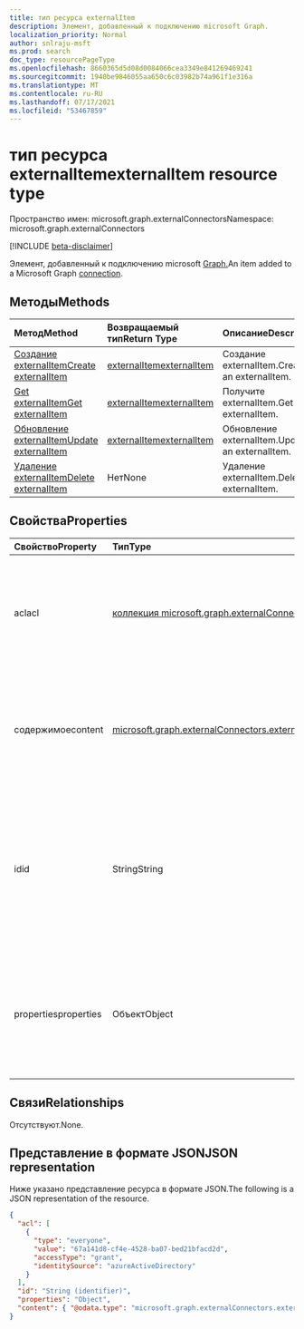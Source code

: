 ```yaml
---
title: тип ресурса externalItem
description: Элемент, добавленный к подключению microsoft Graph.
localization_priority: Normal
author: snlraju-msft
ms.prod: search
doc_type: resourcePageType
ms.openlocfilehash: 8660365d5d08d0084066cea3349e841269469241
ms.sourcegitcommit: 1940be9846055aa650c6c03982b74a961f1e316a
ms.translationtype: MT
ms.contentlocale: ru-RU
ms.lasthandoff: 07/17/2021
ms.locfileid: "53467859"
---
```

# <a name="externalitem-resource-type"></a><span data-ttu-id="bd6f1-103">тип ресурса externalItem</span><span class="sxs-lookup"><span data-stu-id="bd6f1-103">externalItem resource type</span></span>

<span data-ttu-id="bd6f1-104">Пространство имен: microsoft.graph.externalConnectors</span><span class="sxs-lookup"><span data-stu-id="bd6f1-104">Namespace: microsoft.graph.externalConnectors</span></span>

[!INCLUDE [beta-disclaimer](../../includes/beta-disclaimer.md)]

<span data-ttu-id="bd6f1-105">Элемент, добавленный к подключению microsoft [Graph.](externalconnectors-externalconnection.md)</span><span class="sxs-lookup"><span data-stu-id="bd6f1-105">An item added to a Microsoft Graph [connection](externalconnectors-externalconnection.md).</span></span>

## <a name="methods"></a><span data-ttu-id="bd6f1-106">Методы</span><span class="sxs-lookup"><span data-stu-id="bd6f1-106">Methods</span></span>

| <span data-ttu-id="bd6f1-107">Метод</span><span class="sxs-lookup"><span data-stu-id="bd6f1-107">Method</span></span>                                                        | <span data-ttu-id="bd6f1-108">Возвращаемый тип</span><span class="sxs-lookup"><span data-stu-id="bd6f1-108">Return Type</span></span>                     | <span data-ttu-id="bd6f1-109">Описание</span><span class="sxs-lookup"><span data-stu-id="bd6f1-109">Description</span></span> |
|:--------------------------------------------------------------|:--------------------------------|:--|
| [<span data-ttu-id="bd6f1-110">Создание externalItem</span><span class="sxs-lookup"><span data-stu-id="bd6f1-110">Create externalItem</span></span>](../api/externalconnectors-externalconnection-put-items.md) | [<span data-ttu-id="bd6f1-111">externalItem</span><span class="sxs-lookup"><span data-stu-id="bd6f1-111">externalItem</span></span>](externalconnectors-externalitem.md) | <span data-ttu-id="bd6f1-112">Создание externalItem.</span><span class="sxs-lookup"><span data-stu-id="bd6f1-112">Create an externalItem.</span></span> |
| [<span data-ttu-id="bd6f1-113">Get externalItem</span><span class="sxs-lookup"><span data-stu-id="bd6f1-113">Get externalItem</span></span>](../api/externalconnectors-externalitem-get.md)                | [<span data-ttu-id="bd6f1-114">externalItem</span><span class="sxs-lookup"><span data-stu-id="bd6f1-114">externalItem</span></span>](externalconnectors-externalitem.md) | <span data-ttu-id="bd6f1-115">Получите externalItem.</span><span class="sxs-lookup"><span data-stu-id="bd6f1-115">Get an externalItem.</span></span>    |
| [<span data-ttu-id="bd6f1-116">Обновление externalItem</span><span class="sxs-lookup"><span data-stu-id="bd6f1-116">Update externalItem</span></span>](../api/externalconnectors-externalitem-update.md)          | [<span data-ttu-id="bd6f1-117">externalItem</span><span class="sxs-lookup"><span data-stu-id="bd6f1-117">externalItem</span></span>](externalconnectors-externalitem.md) | <span data-ttu-id="bd6f1-118">Обновление externalItem.</span><span class="sxs-lookup"><span data-stu-id="bd6f1-118">Update an externalItem.</span></span> |
| [<span data-ttu-id="bd6f1-119">Удаление externalItem</span><span class="sxs-lookup"><span data-stu-id="bd6f1-119">Delete externalItem</span></span>](../api/externalconnectors-externalitem-delete.md)          | <span data-ttu-id="bd6f1-120">Нет</span><span class="sxs-lookup"><span data-stu-id="bd6f1-120">None</span></span>                            | <span data-ttu-id="bd6f1-121">Удаление externalItem.</span><span class="sxs-lookup"><span data-stu-id="bd6f1-121">Delete an externalItem.</span></span> |

## <a name="properties"></a><span data-ttu-id="bd6f1-122">Свойства</span><span class="sxs-lookup"><span data-stu-id="bd6f1-122">Properties</span></span>

| <span data-ttu-id="bd6f1-123">Свойство</span><span class="sxs-lookup"><span data-stu-id="bd6f1-123">Property</span></span>   | <span data-ttu-id="bd6f1-124">Тип</span><span class="sxs-lookup"><span data-stu-id="bd6f1-124">Type</span></span>                     | <span data-ttu-id="bd6f1-125">Описание</span><span class="sxs-lookup"><span data-stu-id="bd6f1-125">Description</span></span>                          |
|:-----------|:-------------------------|:-------------------------------------|
| <span data-ttu-id="bd6f1-126">acl</span><span class="sxs-lookup"><span data-stu-id="bd6f1-126">acl</span></span>        | <span data-ttu-id="bd6f1-127">[коллекция microsoft.graph.externalConnectors.acl](externalconnectors-acl.md)</span><span class="sxs-lookup"><span data-stu-id="bd6f1-127">[microsoft.graph.externalConnectors.acl](externalconnectors-acl.md) collection</span></span> | <span data-ttu-id="bd6f1-128">Массив записей управления доступом.</span><span class="sxs-lookup"><span data-stu-id="bd6f1-128">An array of access control entries.</span></span> <span data-ttu-id="bd6f1-129">Каждая запись указывает доступ, предоставленный пользователю или группе.</span><span class="sxs-lookup"><span data-stu-id="bd6f1-129">Each entry specifies the access granted to a user or group.</span></span> <span data-ttu-id="bd6f1-130">Обязательный элемент.</span><span class="sxs-lookup"><span data-stu-id="bd6f1-130">Required.</span></span> |
| <span data-ttu-id="bd6f1-131">содержимое</span><span class="sxs-lookup"><span data-stu-id="bd6f1-131">content</span></span>    | [<span data-ttu-id="bd6f1-132">microsoft.graph.externalConnectors.externalItemContent</span><span class="sxs-lookup"><span data-stu-id="bd6f1-132">microsoft.graph.externalConnectors.externalItemContent</span></span>](externalconnectors-externalitemcontent.md) | <span data-ttu-id="bd6f1-133">Простое текстовое представление содержимого элемента.</span><span class="sxs-lookup"><span data-stu-id="bd6f1-133">A plain-text  representation of the contents of the item.</span></span> <span data-ttu-id="bd6f1-134">Текст в этом свойстве индексироваться с полным текстом.</span><span class="sxs-lookup"><span data-stu-id="bd6f1-134">The text in this property is full-text indexed.</span></span> <span data-ttu-id="bd6f1-135">Необязательное.</span><span class="sxs-lookup"><span data-stu-id="bd6f1-135">Optional.</span></span> |
| <span data-ttu-id="bd6f1-136">id</span><span class="sxs-lookup"><span data-stu-id="bd6f1-136">id</span></span>         | <span data-ttu-id="bd6f1-137">String</span><span class="sxs-lookup"><span data-stu-id="bd6f1-137">String</span></span>                   | <span data-ttu-id="bd6f1-138">Уникальный ID элемента, предоставленного разработчиком, в пределах элемента, содержащего [externalConnection.](externalconnectors-externalconnection.md)</span><span class="sxs-lookup"><span data-stu-id="bd6f1-138">Developer-provided unique ID of the item within the containing [externalConnection](externalconnectors-externalconnection.md).</span></span> <span data-ttu-id="bd6f1-139">Должно быть альфа-числом и не более 128 символов.</span><span class="sxs-lookup"><span data-stu-id="bd6f1-139">Must be alphanumeric and a maximum of 128 characters.</span></span> <span data-ttu-id="bd6f1-140">Обязательный элемент.</span><span class="sxs-lookup"><span data-stu-id="bd6f1-140">Required.</span></span> |
| <span data-ttu-id="bd6f1-141">properties</span><span class="sxs-lookup"><span data-stu-id="bd6f1-141">properties</span></span> | <span data-ttu-id="bd6f1-142">Объект</span><span class="sxs-lookup"><span data-stu-id="bd6f1-142">Object</span></span>                   | <span data-ttu-id="bd6f1-143">Пакет свойств со свойствами элемента.</span><span class="sxs-lookup"><span data-stu-id="bd6f1-143">A property bag with the properties of the item.</span></span> <span data-ttu-id="bd6f1-144">Свойства должны соответствовать [схеме,](externalconnectors-schema.md) определенной для [externalConnection.](externalconnectors-externalconnection.md)</span><span class="sxs-lookup"><span data-stu-id="bd6f1-144">The properties MUST conform to the [schema](externalconnectors-schema.md) defined for the [externalConnection](externalconnectors-externalconnection.md).</span></span> <span data-ttu-id="bd6f1-145">Обязательный.</span><span class="sxs-lookup"><span data-stu-id="bd6f1-145">Required.</span></span> |

## <a name="relationships"></a><span data-ttu-id="bd6f1-146">Связи</span><span class="sxs-lookup"><span data-stu-id="bd6f1-146">Relationships</span></span>

<span data-ttu-id="bd6f1-147">Отсутствуют.</span><span class="sxs-lookup"><span data-stu-id="bd6f1-147">None.</span></span>

## <a name="json-representation"></a><span data-ttu-id="bd6f1-148">Представление в формате JSON</span><span class="sxs-lookup"><span data-stu-id="bd6f1-148">JSON representation</span></span>

<span data-ttu-id="bd6f1-149">Ниже указано представление ресурса в формате JSON.</span><span class="sxs-lookup"><span data-stu-id="bd6f1-149">The following is a JSON representation of the resource.</span></span>

<!-- {
  "blockType": "resource",
  "optionalProperties": [
  ],
  "@odata.type": "microsoft.graph.externalConnectors.externalItem",
  "keyProperty": "id"
}-->

```json
{
  "acl": [
    {
      "type": "everyone",
      "value": "67a141d8-cf4e-4528-ba07-bed21bfacd2d",
      "accessType": "grant",
      "identitySource": "azureActiveDirectory"
    }
  ],
  "id": "String (identifier)",
  "properties": "Object",
  "content": { "@odata.type": "microsoft.graph.externalConnectors.externalItemContent" }
}
```

<!-- uuid: 16cd6b66-4b1a-43a1-adaf-3a886856ed98
2019-02-04 14:57:30 UTC -->
<!-- {
  "type": "#page.annotation",
  "description": "externalItem resource",
  "keywords": "",
  "section": "documentation",
  "tocPath": "",
  "suppressions": [
    "Error: microsoft.graph.externalConnectors.externalItem/properties:\r\n      Referenced type microsoft.graph.object is not defined in the doc set! Potential suggestion: microsoft.graph.directoryObject"
  ]
}-->
